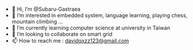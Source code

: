 - 👋 Hi, I’m @Subaru-Gastraea
- 👀 I’m interested in embedded system, language learning, playing chess, mountain climbing ...
- 🌱 I’m currently learning computer science at university in Taiwan
- 💞️ I’m looking to collaborate on smart grid
- 📫 How to reach me : davidqxzz123@gmail.com

<!---
Subaru-Gastraea/Subaru-Gastraea is a ✨ special ✨ repository because its `README.md` (this file) appears on your GitHub profile.
You can click the Preview link to take a look at your changes.
--->
